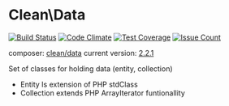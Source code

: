 # Clean\Data

[![Build Status](https://travis-ci.org/clean/data.svg?branch=master)](https://travis-ci.org/clean/data)
[![Code Climate](https://codeclimate.com/github/clean/data/badges/gpa.svg)](https://codeclimate.com/github/clean/data)
[![Test Coverage](https://codeclimate.com/github/clean/data/badges/coverage.svg)](https://codeclimate.com/github/clean/data/coverage)
[![Issue Count](https://codeclimate.com/github/clean/data/badges/issue_count.svg)](https://codeclimate.com/github/clean/data)

composer: [clean/data](https://packagist.org/packages/clean/data)
current version: [2.2.1](CHANGELOG.md)

Set of classes for holding data (entity, collection)

* Entity Is extension of PHP stdClass
* Collection extends PHP ArrayIterator funtionallity

